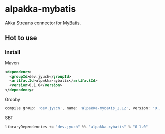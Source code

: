 alpakka-mybatis
===
Akka Streams connector for [MyBatis](https://mybatis.org/mybatis-3/).

## Hot to use

### Install

Maven

``` xml
<dependency>
  <groupId>dev.jyuch</groupId>
  <artifactId>alpakka-mybatis</artifactId>
  <version>0.1.0</version>
</dependency>
```

Grooby

``` groovy
compile group: 'dev.jyuch', name: 'alpakka-mybatis_2.12', version: '0.1.0'
```

SBT

``` scala
libraryDependencies += "dev.jyuch" %% "alpakka-mybatis" % "0.1.0"
```
